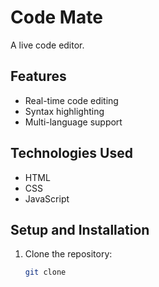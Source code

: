 # Code Mate

A live code editor.

## Features

- Real-time code editing
- Syntax highlighting
- Multi-language support

## Technologies Used

- HTML
- CSS
- JavaScript

## Setup and Installation

1. Clone the repository:
   ```bash
   git clone 
